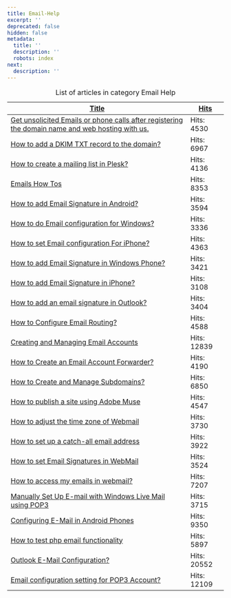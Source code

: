 ```yaml
---
title: Email-Help
excerpt: ''
deprecated: false
hidden: false
metadata:
  title: ''
  description: ''
  robots: index
next:
  description: ''
---
```

<table class="category table table-striped table-bordered table-hover">
        <caption class="hide">List of articles in category Email Help</caption>
        <thead>
        <tr>
        <th scope="col" id="categorylist_header_title">
        <a href="#" onclick="if (!window.__cfRLUnblockHandlers) return false; Joomla.tableOrdering('a.title','asc','', document.getElementById('adminForm'));return false;" class="hasPopover" title="Title" data-content="Select to sort by this column" data-placement="top" data-cf-modified-6717c902ee917dff636fbb37->Title</a> </th>
        <th scope="col" id="categorylist_header_hits">
        <a href="#" onclick="if (!window.__cfRLUnblockHandlers) return false; Joomla.tableOrdering('a.hits','asc','');return false;" class="hasPopover" title="Hits" data-content="Select to sort by this column" data-placement="top" data-cf-modified-6717c902ee917dff636fbb37->Hits</a> </th>
        </tr>
        </thead>
        <tbody>
        <tr class="cat-list-row0">
        <td headers="categorylist_header_title" class="list-title">
        <a href="/docs/get-unsolicited-emails-or-phone-calls-after-registering-the-domain-name-and-web-hosting-with-us">
        Get unsolicited Emails or phone calls after registering the domain name and web hosting with us. </a>
        </td>
        <td headers="categorylist_header_hits" class="list-hits">
        <span class="badge badge-info">
        Hits: 4530 </span>
        </td>
        </tr>
        <tr class="cat-list-row1">
        <td headers="categorylist_header_title" class="list-title">
        <a href="/docs/how-to-add-a-dkim-txt-record-to-the-domain">
        How to add a DKIM TXT record to the domain? </a>
        </td>
        <td headers="categorylist_header_hits" class="list-hits">
        <span class="badge badge-info">
        Hits: 6967 </span>
        </td>
        </tr>
        <tr class="cat-list-row0">
        <td headers="categorylist_header_title" class="list-title">
        <a href="/docs/how-to-create-a-mailing-list-in-plesk">
        How to create a mailing list in Plesk? </a>
        </td>
        <td headers="categorylist_header_hits" class="list-hits">
        <span class="badge badge-info">
        Hits: 4136 </span>
        </td>
        </tr>
        <tr class="cat-list-row1">
        <td headers="categorylist_header_title" class="list-title">
        <a href="/docs/emails-how-tos">
        Emails How Tos </a>
        </td>
        <td headers="categorylist_header_hits" class="list-hits">
        <span class="badge badge-info">
        Hits: 8353 </span>
        </td>
        </tr>
        <tr class="cat-list-row0">
        <td headers="categorylist_header_title" class="list-title">
        <a href="/docs/how-to-add-email-signature-in-android">
        How to add Email Signature in Android? </a>
        </td>
        <td headers="categorylist_header_hits" class="list-hits">
        <span class="badge badge-info">
        Hits: 3594 </span>
        </td>
        </tr>
        <tr class="cat-list-row1">
        <td headers="categorylist_header_title" class="list-title">
        <a href="/docs/how-to-do-email-configuration-for-windows">
        How to do Email configuration for Windows? </a>
        </td>
        <td headers="categorylist_header_hits" class="list-hits">
        <span class="badge badge-info">
        Hits: 3336 </span>
        </td>
        </tr>
        <tr class="cat-list-row0">
        <td headers="categorylist_header_title" class="list-title">
        <a href="/docs/how-to-set-email-configuration-for-iphone">
        How to set Email configuration For iPhone? </a>
        </td>
        <td headers="categorylist_header_hits" class="list-hits">
        <span class="badge badge-info">
        Hits: 4363 </span>
        </td>
        </tr>
        <tr class="cat-list-row1">
        <td headers="categorylist_header_title" class="list-title">
        <a href="/docs/how-to-add-email-signature-in-windows-phone">
        How to add Email Signature in Windows Phone? </a>
        </td>
        <td headers="categorylist_header_hits" class="list-hits">
        <span class="badge badge-info">
        Hits: 3421 </span>
        </td>
        </tr>
        <tr class="cat-list-row0">
        <td headers="categorylist_header_title" class="list-title">
        <a href="/docs/how-to-add-email-signature-in-iphone">
        How to add Email Signature in iPhone? </a>
        </td>
        <td headers="categorylist_header_hits" class="list-hits">
        <span class="badge badge-info">
        Hits: 3108 </span>
        </td>
        </tr>
        <tr class="cat-list-row1">
        <td headers="categorylist_header_title" class="list-title">
        <a href="/docs/how-to-add-an-email-signature-in-outlook">
        How to add an email signature in Outlook? </a>
        </td>
        <td headers="categorylist_header_hits" class="list-hits">
        <span class="badge badge-info">
        Hits: 3404 </span>
        </td>
        </tr>
        <tr class="cat-list-row0">
        <td headers="categorylist_header_title" class="list-title">
        <a href="/docs/how-to-configure-email-routing">
        How to Configure Email Routing? </a>
        </td>
        <td headers="categorylist_header_hits" class="list-hits">
        <span class="badge badge-info">
        Hits: 4588 </span>
        </td>
        </tr>
        <tr class="cat-list-row1">
        <td headers="categorylist_header_title" class="list-title">
        <a href="/docs/creating-and-managing-email-accounts">
        Creating and Managing Email Accounts </a>
        </td>
        <td headers="categorylist_header_hits" class="list-hits">
        <span class="badge badge-info">
        Hits: 12839 </span>
        </td>
        </tr>
        <tr class="cat-list-row0">
        <td headers="categorylist_header_title" class="list-title">
        <a href="/docs/how-to-create-an-email-account-forwarder">
        How to Create an Email Account Forwarder? </a>
        </td>
        <td headers="categorylist_header_hits" class="list-hits">
        <span class="badge badge-info">
        Hits: 4190 </span>
        </td>
        </tr>
        <tr class="cat-list-row1">
        <td headers="categorylist_header_title" class="list-title">
        <a href="/docs/how-to-create-and-manage-subdomains">
        How to Create and Manage Subdomains? </a>
        </td>
        <td headers="categorylist_header_hits" class="list-hits">
        <span class="badge badge-info">
        Hits: 6850 </span>
        </td>
        </tr>
        <tr class="cat-list-row0">
        <td headers="categorylist_header_title" class="list-title">
        <a href="/docs/how-to-publish-a-site-using-adobe-muse">
        How to publish a site using Adobe Muse </a>
        </td>
        <td headers="categorylist_header_hits" class="list-hits">
        <span class="badge badge-info">
        Hits: 4547 </span>
        </td>
        </tr>
        <tr class="cat-list-row1">
        <td headers="categorylist_header_title" class="list-title">
        <a href="/docs/how-to-adjust-the-time-zone-of-webmail">
        How to adjust the time zone of Webmail </a>
        </td>
        <td headers="categorylist_header_hits" class="list-hits">
        <span class="badge badge-info">
        Hits: 3730 </span>
        </td>
        </tr>
        <tr class="cat-list-row0">
        <td headers="categorylist_header_title" class="list-title">
        <a href="/docs/how-to-set-up-a-catch-all-email-address">
        How to set up a catch-all email address </a>
        </td>
        <td headers="categorylist_header_hits" class="list-hits">
        <span class="badge badge-info">
        Hits: 3922 </span>
        </td>
        </tr>
        <tr class="cat-list-row1">
        <td headers="categorylist_header_title" class="list-title">
        <a href="/docs/how-to-set-email-signatures-in-webmail">
        How to set Email Signatures in WebMail </a>
        </td>
        <td headers="categorylist_header_hits" class="list-hits">
        <span class="badge badge-info">
        Hits: 3524 </span>
        </td>
        </tr>
        <tr class="cat-list-row0">
        <td headers="categorylist_header_title" class="list-title">
        <a href="/docs/how-to-access-my-emails-in-webmail">
        How to access my emails in webmail? </a>
        </td>
        <td headers="categorylist_header_hits" class="list-hits">
        <span class="badge badge-info">
        Hits: 7207 </span>
        </td>
        </tr>
        <tr class="cat-list-row1">
        <td headers="categorylist_header_title" class="list-title">
        <a href="/docs/manually-set-up-e-mail-with-windows-live-mail-using-pop3">
        Manually Set Up E-mail with Windows Live Mail using POP3 </a>
        </td>
        <td headers="categorylist_header_hits" class="list-hits">
        <span class="badge badge-info">
        Hits: 3715 </span>
        </td>
        </tr>
        <tr class="cat-list-row0">
        <td headers="categorylist_header_title" class="list-title">
        <a href="/docs/configuring-e-mail-in-android-phones">
        Configuring E-Mail in Android Phones </a>
        </td>
        <td headers="categorylist_header_hits" class="list-hits">
        <span class="badge badge-info">
        Hits: 9350 </span>
        </td>
        </tr>
        <tr class="cat-list-row1">
        <td headers="categorylist_header_title" class="list-title">
        <a href="/docs/how-to-test-php-email-functionality">
        How to test php email functionality </a>
        </td>
        <td headers="categorylist_header_hits" class="list-hits">
        <span class="badge badge-info">
        Hits: 5897 </span>
        </td>
        </tr>
        <tr class="cat-list-row0">
        <td headers="categorylist_header_title" class="list-title">
        <a href="/docs/outlook-e-mail-configuration">
        Outlook E-Mail Configuration? </a>
        </td>
        <td headers="categorylist_header_hits" class="list-hits">
        <span class="badge badge-info">
        Hits: 20552 </span>
        </td>
        </tr>
        <tr class="cat-list-row1">
        <td headers="categorylist_header_title" class="list-title">
        <a href="/docs/email-configuration-setting-for-pop3-account">
        Email configuration setting for POP3 Account? </a>
        </td>
        <td headers="categorylist_header_hits" class="list-hits">
        <span class="badge badge-info">
        Hits: 12109 </span>
        </td>
        </tr>
        </tbody>
        </table>